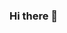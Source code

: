 ### Hi there 👋

<!--
**Gaurav-2803/Gaurav-2803** is a ✨ _special_ ✨ repository because its `README.md` (this file) appears on your GitHub profile.

Here are some ideas to get you started:

- 🔭 I’m currently working on My project i.e. 'Sports Match Prediction App' 
- 🌱 I’m currently learning Data Science & ML
- 👯 I’m looking to collaborate on Web Development
- 🤔 I’m looking for help with GUI/Web Designing 
- 💬 Ask me about Competitive Programming 
- 📫 How to reach me: LinkedIn 
- 😄 Pronouns: ...
- ⚡ Fun fact: ...
-->

